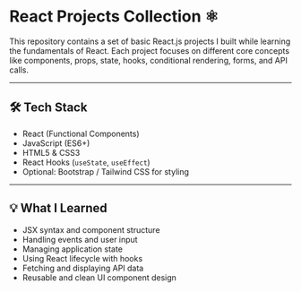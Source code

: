 # React Projects Collection ⚛️

This repository contains a set of basic React.js projects I built while learning the fundamentals of React. Each project focuses on different core concepts like components, props, state, hooks, conditional rendering, forms, and API calls.

---

## 🛠️ Tech Stack

- React (Functional Components)
- JavaScript (ES6+)
- HTML5 & CSS3
- React Hooks (`useState`, `useEffect`)
- Optional: Bootstrap / Tailwind CSS for styling

---

## 💡 What I Learned

- JSX syntax and component structure
- Handling events and user input
- Managing application state
- Using React lifecycle with hooks
- Fetching and displaying API data
- Reusable and clean UI component design

